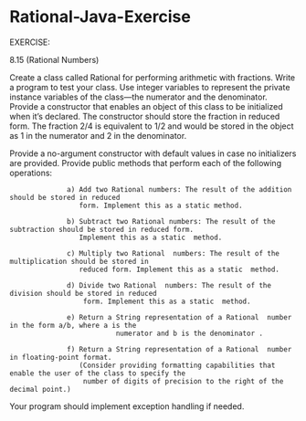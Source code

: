 # Rational-Java-Exercise

EXERCISE:

8.15 (Rational Numbers) 

Create a class called Rational for performing arithmetic with fractions.
Write a program to test your class. Use integer variables to represent the private instance variables
of the class—the numerator and the denominator. Provide a constructor that enables an object of 
this class to be initialized when it’s declared. The constructor should store the fraction in reduced
form. The fraction  2/4 is equivalent to 1/2 and would be stored in the object as 1 in the numerator 
and 2 in the denominator.

Provide a no-argument constructor with default values in case no initializers are provided. Provide public methods
that perform each of the following operations:

                  a) Add two Rational numbers: The result of the addition should be stored in reduced
                     form. Implement this as a static method.
                   
                  b) Subtract two Rational numbers: The result of the subtraction should be stored in reduced form. 
                     Implement this as a static  method.
                  
                  c) Multiply two Rational  numbers: The result of the multiplication should be stored in
                     reduced form. Implement this as a static  method.
                       
                  d) Divide two Rational  numbers: The result of the division should be stored in reduced
                      form. Implement this as a static  method.
                      
                  e) Return a String representation of a Rational  number in the form a/b, where a is the
                              numerator and b is the denominator .
                              
                  f) Return a String representation of a Rational  number in floating-point format. 
                     (Consider providing formatting capabilities that enable the user of the class to specify the
                      number of digits of precision to the right of the decimal point.)
                      
Your program should implement exception handling if needed.
